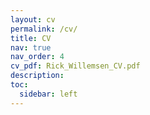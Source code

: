 ```yaml
---
layout: cv
permalink: /cv/
title: CV
nav: true
nav_order: 4
cv_pdf: Rick_Willemsen_CV.pdf
description:
toc:
  sidebar: left
---
```

